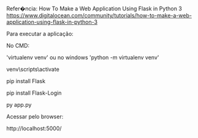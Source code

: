 Refer�ncia:
How To Make a Web Application Using Flask in Python 3
https://www.digitalocean.com/community/tutorials/how-to-make-a-web-application-using-flask-in-python-3

Para executar a aplicação:

No CMD:

'virtualenv venv' ou no windows 'python -m virtualenv venv'

venv\scripts\activate

pip install Flask

pip install Flask-Login

py app.py

Acessar pelo browser:

http://localhost:5000/
